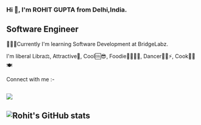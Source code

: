 ### Hi 👋, I'm  ROHIT GUPTA from Delhi,India.
##  Software Engineer


🎇✨✨Currently I'm learning Software Development at BridgeLabz.

 I'm liberal Libra⚖️, 
 Attractive🧲,
 Cool🆒😎,
 Foodie🍕🍒🍌🍩,
 Dancer🕺🕺⚡,
 Cook👨‍🍳🍽️

Connect with me :-




##
![](https://komarev.com/ghpvc/?username=RohitGupta8&label=Rohit's+Visitors&style=flat&color=brightgreen)






<!--
**RohitGupta8/RohitGupta8** is a ✨ _special_ ✨ repository because its `README.md` (this file) appears on your GitHub profile.

Here are some ideas to get you started:

- 🔭 I’m currently working on ...
- 🌱 I’m currently learning ...
- 👯 I’m looking to collaborate on ...
- 🤔 I’m looking for help with ...
- 💬 Ask me about ...
- 📫 How to reach me: ...
- 😄 Pronouns: ...
- ⚡ Fun fact: ...
-->

##  ![Rohit's GitHub stats](https://github-readme-stats.vercel.app/api?username=RohitGupta8&show_icons=true&theme=radical)
